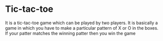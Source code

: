 # Tic-tac-toe
It is a tic-tac-toe game which can be played by two players. It is basically a game in which you have to make a particular pattern of X or O in the boxes. If your patter matches the winning patter then you win the game
